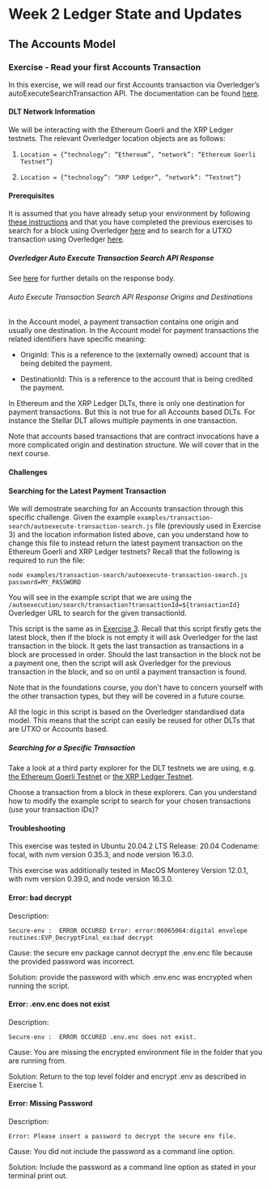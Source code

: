 # Week 2 Ledger State and Updates

## The Accounts Model

### Exercise - Read your first Accounts Transaction

In this exercise, we will read our first Accounts transaction via Overledger’s autoExecuteSearchTransaction API. The documentation can be found [here](https://docs.overledger.io/#operation/autoExecuteSearchTransactionRequest). 

#### DLT Network Information

We will be interacting with the Ethereum Goerli and the XRP Ledger testnets. The relevant Overledger location objects are as follows:

1. `Location = {“technology”: “Ethereum”, “network”: “Ethereum Goerli Testnet”}`
   
2. `Location = {“technology”: “XRP Ledger”, “network”: “Testnet”}`

#### Prerequisites

It is assumed that you have already setup your environment by following [these instructions](./Exercise1.md) and that you have completed the previous exercises to search for a block using Overledger [here](./Exercise2.md) and to search for a UTXO transaction using Overledger [here](./Exercise3.md).


##### Overledger Auto Execute Transaction Search API Response

See [here](./Exercise3.md) for further details on the response body.

###### Auto Execute Transaction Search API Response Origins and Destinations

In the Account model, a payment transaction contains one origin and usually one destination. In the Account model for payment transactions the related identifiers have specific meaning:

- OriginId: This is a reference to the (externally owned) account that is being debited the payment.
  
- DestinationId: This is a reference to the account that is being credited the payment. 

In Ethereum and the XRP Ledger DLTs, there is only one destination for payment transactions. But this is not true for all Accounts based DLTs. For instance the Stellar DLT allows multiple payments in one transaction.

Note that accounts based transactions that are contract invocations have a more complicated origin and destination structure. We will cover that in the next course.

#### Challenges

#### Searching for the Latest Payment Transaction

We will demostrate searching for an Accounts transaction through this specific challenge. Given the example `examples/transaction-search/autoexecute-transaction-search.js` file (previously used in Exercise 3) and the location information listed above, can you understand how to change this file to instead return the latest payment transaction on the Ethereum Goerli and XRP Ledger testnets? Recall that the following is required to run the file:

```
node examples/transaction-search/autoexecute-transaction-search.js password=MY_PASSWORD
```

You will see in the example script that we are using the `/autoexecution/search/transaction?transactionId=${transactionId}` Overledger URL to search for the given transactionId.

This script is the same as in [Exercise 3](./Exercise3.md). Recall that this script firstly gets the latest block, then if the block is not empty it will ask Overledger for the last transaction in the block. It gets the last transaction as transactions in a block are processed in order. Should the last transaction in the block not be a payment one, then the script will ask Overledger for the previous transaction in the block, and so on until a payment transaction is found.

Note that in the foundations course, you don't have to concern yourself with the other transaction types, but they will be covered in a future course.

All the logic in this script is based on the Overledger standardised data model. This means that the script can easily be reused for other DLTs that are UTXO or Accounts based.

##### Searching for a Specific Transaction

Take a look at a third party explorer for the DLT testnets we are using, e.g. [the Ethereum Goerli Testnet](https://goerli.etherscan.io/) or [the XRP Ledger Testnet](https://blockexplorer.one/xrp/testnet).

Choose a transaction from a block in these explorers. Can you understand how to modify the example script to search for your chosen transactions (use your transaction IDs)?

#### Troubleshooting
This exercise was tested in Ubuntu 20.04.2 LTS Release: 20.04 Codename: focal, with nvm version 0.35.3, and node version 16.3.0. 

This exercise was additionally tested in MacOS Monterey Version 12.0.1, with nvm version 0.39.0, and node version 16.3.0. 

#### Error: bad decrypt 

Description:

```
Secure-env :  ERROR OCCURED Error: error:06065064:digital envelope routines:EVP_DecryptFinal_ex:bad decrypt
```

Cause: the secure env package cannot decrypt the .env.enc file because the provided password was incorrect.

Solution: provide the password with which .env.enc was encrypted when running the script.

#### Error: .env.enc does not exist 

Description:

```
Secure-env :  ERROR OCCURED .env.enc does not exist.
```

Cause: You are missing the encrypted environment file in the folder that you are running from.

Solution: Return to the top level folder and encrypt .env as described in Exercise 1.

#### Error: Missing Password

Description:

```
Error: Please insert a password to decrypt the secure env file.
```

Cause: You did not include the password as a command line option.

Solution: Include the password as a command line option as stated in your terminal print out.